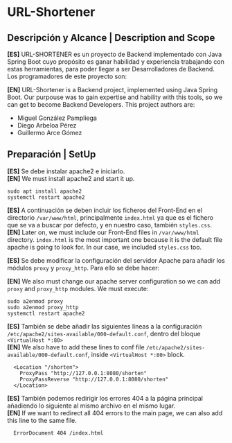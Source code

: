 # URL-Shortener

## Descripción y Alcance | Description and Scope
**[ES]** URL-SHORTENER es un proyecto de Backend implementado con Java Spring Boot cuyo propósito es ganar habilidad y experiencia trabajando con estas herramientas, para poder llegar a ser Desarrolladores de Backend. 
Los programadores de este proyecto son:

**[EN]** URL-Shortener is a Backend project, implemented using Java Spring Boot. Our purpouse was to gain expertise and hability with this tools, so we can get to become Backend Developers.
This project authors are:

* Miguel González Pampliega
* Diego Arbeloa Pérez
* Guillermo Arce Gómez


## Preparación | SetUp
**[ES]** Se debe instalar apache2 e iniciarlo. \
**[EN]** We must install apache2 and start it up.

```
sudo apt install apache2
systemctl restart apache2
```
**[ES]** A continuación se deben incluir los ficheros del Front-End en el directorio `/var/www/html`, principalmente `index.html` ya que es el fichero que se va a buscar por defecto, y en nuestro caso, también `styles.css`.\
**[EN]** Later on, we must include our Front-End files in `/var/www/html` directory. `index.html` is the most important one because it is the default file apache is going to look for. In our case, we included `styles.css` too.


**[ES]** Se debe modificar la configuración del servidor Apache para añadir los módulos `proxy` y `proxy_http`.
Para ello se debe hacer: 

**[EN]** We also must change our apache server configuration so we can add `proxy` and `proxy_http` modules.
We must execute: 
```
sudo a2enmod proxy
sudo a2enmod proxy_http
systemctl restart apache2
```

**[ES]** También se debe añadir las siguientes líneas a la configuración `/etc/apache2/sites-available/000-default.conf`, dentro del bloque `<VirtualHost *:80>` \
**[EN]** We also have to add these lines to conf file `/etc/apache2/sites-available/000-default.conf`, inside `<VirtualHost *:80>` block. 

```
  <Location "/shorten">
    ProxyPass "http://127.0.0.1:8080/shorten"
    ProxyPassReverse "http://127.0.0.1:8080/shorten"
  </Location>
```

**[ES]** También podemos redirigir los errores 404 a la página principal añadiendo lo siguiente al mismo archivo en el mismo lugar. \
**[EN]** If we want to redirect all 404 errors to the main page, we can also add this line to the same file. 

```
  ErrorDocument 404 /index.html
```
